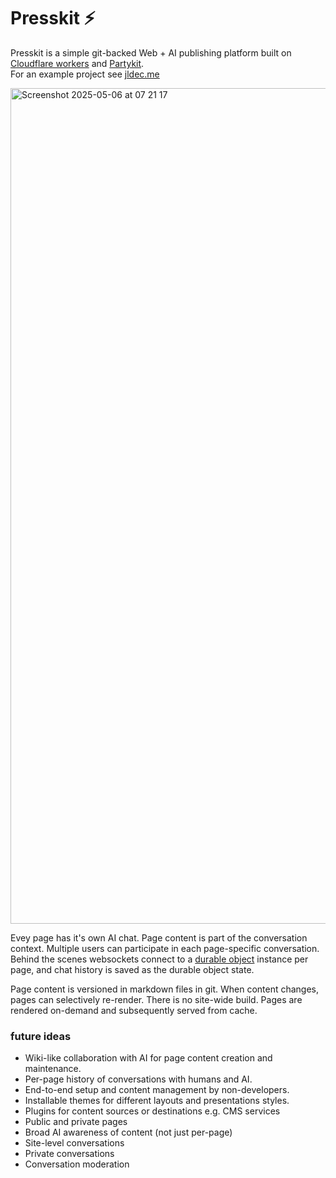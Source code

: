 
# Presskit ⚡️
Presskit is a simple git-backed Web + AI publishing platform built on [Cloudflare workers](https://developers.cloudflare.com/workers/) and [Partykit](https://docs.partykit.io/how-partykit-works/).  
For an example project see [jldec.me](https://jldec.me?chat)

<img width="1337" alt="Screenshot 2025-05-06 at 07 21 17" src="https://github.com/user-attachments/assets/b38f2a7a-0f2d-4643-ba83-bf57f2e33f20" />

Evey page has it's own AI chat. Page content is part of the conversation context. Multiple users can participate in each page-specific conversation. Behind the scenes websockets connect to a [durable object](https://developers.cloudflare.com/durable-objects/what-are-durable-objects/) instance per page, and chat history is saved as the durable object state.

Page content is versioned in markdown files in git. When content changes, pages can selectively re-render. There is no site-wide build. Pages are rendered on-demand and subsequently served from cache.

### future ideas
- Wiki-like collaboration with AI for page content creation and maintenance.
- Per-page history of conversations with humans and AI.
- End-to-end setup and content management by non-developers.
- Installable themes for different layouts and presentations styles.
- Plugins for content sources or destinations e.g. CMS services
- Public and private pages
- Broad AI awareness of content (not just per-page)
- Site-level conversations
- Private conversations
- Conversation moderation
